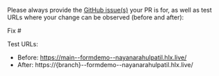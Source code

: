 Please always provide the [GitHub issue(s)](../issues) your PR is for, as well as test URLs where your change can be observed (before and after):

Fix #<gh-issue-id>

Test URLs:
- Before: https://main--formdemo--nayanarahulpatil.hlx.live/
- After: https://{branch}--formdemo--nayanarahulpatil.hlx.live/
